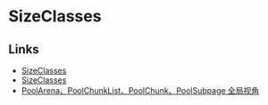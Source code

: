 # SizeClasses


## Links

- [SizeClasses](https://blog.csdn.net/ClarenceZero/article/details/113607481)
- [SizeClasses](https://blog.csdn.net/ClarenceZero/article/details/113606573)
- [PoolArena、PoolChunkList、PoolChunk、PoolSubpage 全局视角](https://gorden5566.com/post/1079.html)